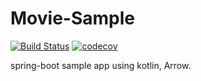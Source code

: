 
# Movie-Sample

[![Build Status](https://travis-ci.com/sonorati/movie-example.svg?branch=master)](https://travis-ci.com/sonorati/movie-example)
[![codecov](https://codecov.io/gh/codecov/movie-example/branch/master/graph/badge.svg)](https://codecov.io/gh/codecov/movie-example)

spring-boot sample app using kotlin, Arrow.
